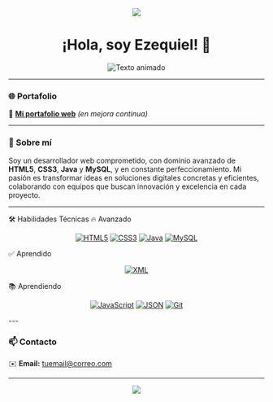 <!-- Ola superior decorativa -->

<p align="center">
  <img src="https://capsule-render.vercel.app/api?type=waving&color=0:00c6ff,100:0072ff&height=100&section=header"/>
</p>

<h1 align="center">¡Hola, soy Ezequiel! 👋</h1>

<p align="center">
  <!-- Texto animado: Generado con readme-typing-svg -->
  <img src="https://readme-typing-svg.herokuapp.com/?lines=Desarrollador+Web;Apasionado+por+la+tecnolog%C3%ADa;Siempre+aprendiendo;Innovando+cada+d%C3%ADa&center=true&width=600&height=50" alt="Texto animado">
</p>

---

### 🌐 Portafolio

🔗 [**Mi portafolio web**](https://zequi22.github.io/EzequielProfile) *(en mejora continua)*

---

### 🚀 Sobre mí

Soy un desarrollador web comprometido, con dominio avanzado de **HTML5**, **CSS3**, **Java** y **MySQL**, y en constante perfeccionamiento.
Mi pasión es transformar ideas en soluciones digitales concretas y eficientes, colaborando con equipos que buscan innovación y excelencia en cada proyecto.

---
🛠️ Habilidades Técnicas
🔥 Avanzado
<p align="center"> <a href="#"><img src="https://img.shields.io/badge/HTML5-FF6F00?style=flat-square&logo=html5&logoColor=white" alt="HTML5"></a> <a href="#"><img src="https://img.shields.io/badge/CSS3-2196F3?style=flat-square&logo=css3&logoColor=white" alt="CSS3"></a> <a href="#"><img src="https://img.shields.io/badge/Java-ED8B00?style=flat-square&logo=java&logoColor=white" alt="Java"></a> <a href="#"><img src="https://img.shields.io/badge/MySQL-4479A1?style=flat-square&logo=mysql&logoColor=white" alt="MySQL"></a> </p>
✅ Aprendido
<p align="center"> <a href="#"><img src="https://img.shields.io/badge/XML-006699?style=flat-square&logo=xml&logoColor=white" alt="XML"></a> </p>
📚 Aprendiendo
<p align="center"> <a href="#"><img src="https://img.shields.io/badge/JavaScript-F7DF1E?style=flat-square&logo=javascript&logoColor=black" alt="JavaScript"></a> <a href="#"><img src="https://img.shields.io/badge/JSON-000000?style=flat-square&logo=json&logoColor=white" alt="JSON"></a> <a href="#"><img src="https://img.shields.io/badge/GIT-F05032?style=flat-square&logo=git&logoColor=white" alt="Git"></a> </p>
---

### 📫 Contacto

✉️ **Email:** [tuemail@correo.com](ezequielcamposdev@gmail.com)

---

<!-- Ola inferior decorativa -->

<p align="center">
  <img src="https://capsule-render.vercel.app/api?type=waving&color=0:00c6ff,100:0072ff&height=100&section=footer"/>
</p>
